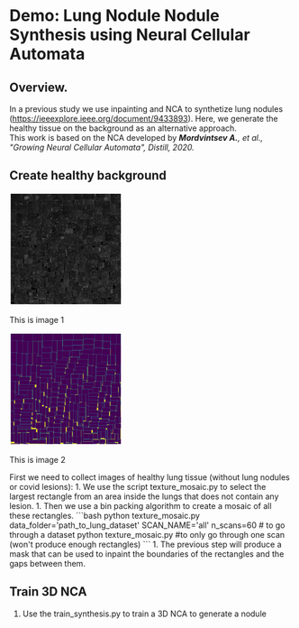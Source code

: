 # Demo: Lung Nodule Nodule Synthesis using Neural Cellular Automata

## Overview.
In a previous study we use inpainting and NCA to synthetize lung nodules (https://ieeexplore.ieee.org/document/9433893). Here, we generate the healthy tissue on the background as an alternative approach.   
This work is based on the NCA developed by _**Mordvintsev A.**, et al., "Growing Neural Cellular Automata", Distill, 2020._

## Create healthy background
<!-- <img src="/github_images/texture_lung2.png" width="100" height="100">
<img src="github_images/mask_lung.png" width="100" height="100"> -->
<div class="image123">
    <div class="imgContainer">
        <img src="/github_images/texture_lung2.png" height="200" width="200"/>
        <p>This is image 1</p>
    </div>
    <div class="imgContainer">
        <img class="middle-img" src="/github_images/mask_lung.png"/ height="200" width="200"/>
        <p>This is image 2</p>
    </div>
</div>
<!-- ![texture_lung2](/github_images/texture_lung2.png?raw=true) ![mask_lung](/github_images/mask_lung.png?raw=true) -->
First we need to collect images of healthy lung tissue (without lung nodules or covid lesions):   
1. We use the script texture_mosaic.py to select the largest rectangle from an area inside the lungs that does not contain any lesion.   
1. Then we use a bin packing algorithm to create a mosaic of all these  rectangles.   
```bash
python texture_mosaic.py data_folder='path_to_lung_dataset' SCAN_NAME='all' n_scans=60 # to go through a dataset   
python texture_mosaic.py #to only go through one scan (won't produce enough rectangles)
```
1. The previous step will produce a mask that can be used to inpaint the boundaries of the rectangles and the gaps between them.   

## Train 3D NCA
1. Use the train_synthesis.py to train a 3D NCA to generate a nodule 